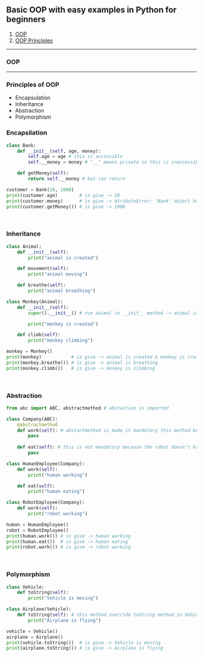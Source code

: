 <h2>Basic OOP with easy examples in Python for beginners</h2>
<ol>
    <li><a href = "https://github.com/bberkay/python-basic-oop#oop">OOP</a></li>
    <li><a href = "https://github.com/bberkay/python-basic-oop#principles-oop">OOP Principles</a></li>
</ol>
<hr>
<h3>OOP</h3>

<hr>
<h3>Principles of OOP</h3>
<ul>
    <li>Encapsulation</li>
    <li>Inheritance</li>
    <li>Abstraction</li>
    <li>Polymorphism</li>
</ul>
<h3>Encapsilation</h3>

```python
class Bank:
    def __init__(self, age, money):
        self.age = age # this is accessible
        self.__money = money # "__" means private so this is inaccessible.

    def getMoney(self):
        return self.__money # but can return

customer = Bank(20, 1000)
print(customer.age)        # is give -> 20
print(customer.money)      # is give -> AtributeError: 'Bank' object has no attribute 'money'
print(customer.getMoney()) # is give -> 1000
```
<br>
<h3>Inheritance</h3>

```python
class Animal:
    def __init__(self):
        print("animal is created")

    def movement(self):
        print("animal moving")

    def breathe(self):
        print("animal breathing")

class Monkey(Animal):
    def __init__(self):
        super().__init__() # run animal in __init__ method -> animal is created

        print("monkey is created")

    def climb(self):
        print("monkey climbing")

monkey = Monkey()
print(monkey)           # is give -> animal is created & monkey is created
print(monkey.breathe()) # is give -> animal is breathing
print(monkey.climb())   # is give -> monkey is climbing
```
<br>
<h3>Abstraction</h3>

```python
from abc import ABC, abstractmethod # abstaction is imported

class Company(ABC):
    @abstractmethod
    def work(self): # abstactmethod is made it mandatory this method because robot and human must working
        pass
    
    def eat(self): # this is not mandatory because the robot doesn't have to eat but human does
        pass

class HumanEmployee(Company):
    def work(self):
        print("human working")

    def eat(self):
        print("human eating")

class RobotEmployee(Company):
    def work(self):
        print("robot working")

human = HumanEmployee()
robot = RobotEmployee()
print(human.work()) # is give -> human working
print(human.eat())  # is give -> human eating
print(robot.work()) # is give -> robot working
```
<br>
<h3>Polymorphism</h3>

```python
class Vehicle:
    def toString(self):
        print("Vehicle is moving")

class Airplane(Vehicle):
    def toString(self): # this method override toString method in Vehicle
        print("Airplane is flying")

vehicle = Vehicle()
airplane = Airplane()        
print(vehicle.toString())  # is give -> Vehicle is moving
print(airplane.toString()) # is give -> Airplane is flying
```
